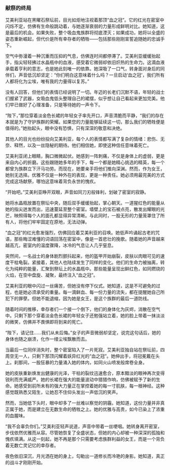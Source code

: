 ### 献祭的终局

艾美利亚站在黑曜石祭坛前，目光如炬地注视着那顶“血之冠”。它的红光在密室中闪烁不定，仿佛有生命般跳动着，与她逐渐衰弱的力量形成鲜明对比。她知道，这是最后的机会。如果失败，整个吸血鬼族群将彻底湮灭；如果成功，她将以全盛的姿态重新崛起，但代价是所有幸存者的牺牲——包括那些刚刚宣誓追随她的忠诚手下。

空气中弥漫着一种沉重而压抑的气息，仿佛连时间都停滞了。艾美利亚缓缓抬起手，指尖轻轻拂过水晶瓶中的血液，感受着它微弱却依旧炽热的生命力。这滴血液承载着亨利的意志，也是她此刻唯一的依靠。她深吸了一口气，转身面对身后的同伴们，声音低沉却坚定：“你们明白这意味着什么吗？一旦启动‘血之冠’，我们所有人都将化为尘埃，唯有我的力量得以复苏。”

没有人回答，但他们的表情已经说明了一切。年迈的长老们沉默不语，年轻的战士们握紧了武器，女吸血鬼低头整理自己的裙摆，似乎想让自己看起来更加完美。他们早已做好了心理准备，只是等待她的一声令下。

“陛下，”那位穿着淡金色长裙的年轻女子率先开口，声音清脆而平静，“我们的存在本就是为了守护族群的荣耀。如果您的力量能够延续这一切，那么我们的牺牲便是值得的。”她抬起头，眼中没有恐惧，只有深深的敬意和决绝。

其他人的目光也纷纷投向艾美利亚，每个人的表情都写满了复杂的情绪：悲伤、无奈、释然，以及一丝隐秘的期待。他们相信她，即使这种信任意味着死亡。

艾美利亚闭上眼睛，胸口微微起伏。她感到一阵刺痛，不仅是身体上的虚弱，更是来自内心的折磨。这些跟随她多年的手下，每一个都是她精心挑选的精英，每一个都曾为族群立下汗马功劳。而现在，她要亲手将他们推向深渊。然而，作为女王，她别无选择。优雅不仅是一种外在的表现，更是一种责任。她必须用最完美的方式完成这场献祭，哪怕这意味着背负永世的愧疚。

“开始吧。”艾美利亚睁开双眼，声音如同刀刃般锋利，划破了密室的寂静。

她将水晶瓶放置在祭坛中央，随后双手缓缓抬起，掌心朝天。一道猩红色的能量从她的指尖迸发而出，迅速蔓延至整个密室。墙壁上的宝石被点亮，散发出耀眼的光芒，映照得每个人的面孔都显得异常清晰。与此同时，一股无形的力量笼罩住了所有人，将他们牢牢固定在原地，无法动弹。

“血之冠”的红光愈发强烈，仿佛回应着艾美利亚的召唤。她低声吟诵起古老的咒语，那些晦涩难懂的词语回荡在密室中，像是一首悲壮的挽歌。随着她的声音越来越高亢，密室内的温度骤降，冰冷的气息让人几乎窒息。

突然间，一名战士的身体剧烈颤抖起来，他的盔甲开始崩裂，皮肤以肉眼可见的速度干枯龟裂。紧接着，其他人也陆续发生了同样的变化。他们的生命力被抽离，转化为纯粹的能量，汇聚到祭坛上的水晶瓶中。那些能量呈现出鲜红色，如同燃烧的火焰，在空中盘旋、凝聚，最终注入“血之冠”。

艾美利亚的眼中闪过一丝痛苦，但她没有停下仪式。她知道，这是不可避免的过程，也是她必须承受的重量。每一滴鲜血、每一份力量的流失，都在提醒她自己所犯下的罪孽。但她不能退缩，因为她是女王，是这个族群的最后一道防线。

随着时间的推移，幸存者们一个接一个倒下，他们的身体化为灰烬，消散在空气中。只剩下那个穿着淡金色长裙的年轻女子还勉强站立着，她的脸上带着一抹淡淡的微笑，仿佛并不畏惧即将到来的死亡。

“陛下，请记住……我们从未后悔。”女子的声音微弱却坚定，说完这句话后，她的身体也随之崩溃，化作一缕尘埃飘散而去。

当最后一位同伴消失时，整个密室陷入了一片死寂。艾美利亚独自站在祭坛前，四周空无一人，只剩下那顶闪耀着妖异红光的“血之冠”。她伸出手，将冠冕戴在头上。刹那间，一股狂暴的力量涌入她的体内，如同火山喷发般席卷全身。

她的皮肤重新焕发出健康的光泽，干枯的裂纹迅速愈合，原本黯淡的眼神再次变得锐利而充满威严。她的长裙在强大的能量波动中猎猎作响，仿佛被赋予了新的生命。她感受到前所未有的强大力量正在掌控着她的每一寸肌肤，每一根神经。这种感觉既熟悉又陌生，让她忍不住仰头发出一声低沉的笑声。

然而，当她低下头时，眼中却多了一丝难以察觉的阴霾。她知道，这份力量并非真正属于她，而是建立在无数生命的牺牲之上。她的优雅与高贵，如今已染上了浓重的血腥味。

“我不会辜负你们。”艾美利亚轻声说道，声音中带着一丝哽咽。她转身离开密室，步伐依然优雅而从容。尽管她恢复了全盛状态，但她的内心却被一种深深的孤独和愧疚填满。从这一刻起，她不再是那个只需要考虑族群利益的女王，而是一个背负着无数亡灵记忆的幸存者。

夜色依旧深沉，月光洒在她的身上，勾勒出一道修长而冷艳的身影。她知道，真正的战斗才刚刚开始。